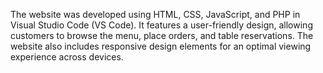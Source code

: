 The website was developed using HTML, CSS, JavaScript, and PHP in Visual Studio Code (VS Code). It features a user-friendly design, allowing customers to browse the menu, place orders, and table reservations. The website also includes responsive design elements for an optimal viewing experience across devices.
